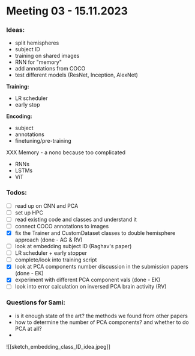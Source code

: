 # Meeting 03 - 15.11.2023
### **Ideas:**
- split hemispheres
- subject ID
- training on shared images
- RNN for "memory"
- add annotations from COCO
- test different models (ResNet, Inception, AlexNet)

**Training:**
- LR scheduler
- early stop

**Encoding:**
- subject
- annotations
- finetuning/pre-training

XXX Memory - a nono because too complicated
- RNNs
- LSTMs
- ViT

### Todos:
- [ ] read up on CNN and PCA
- [ ] set up HPC
- [ ] read existing code and classes and understand it
- [ ] connect COCO annotations to images
- [x] fix the Trainer and CustomDataset classes to double hemisphere approach (done - AG & RV)
- [ ] look at embedding subject ID (Raghav's paper)
- [ ] LR scheduler + early stopper
- [ ] complete/look into training script
- [x] look at PCA components number discussion in the submission papers (done - EK)
- [x] experiment with different PCA component vals (done - EK)
- [ ] look into error calculation on inversed PCA brain activity (RV)

### Questions for Sami:
- is it enough state of the art? the methods we found from other papers
- how to determine the number of PCA components? and whether to do PCA at all?
- 

![[sketch_embedding_class_ID_idea.jpeg]]